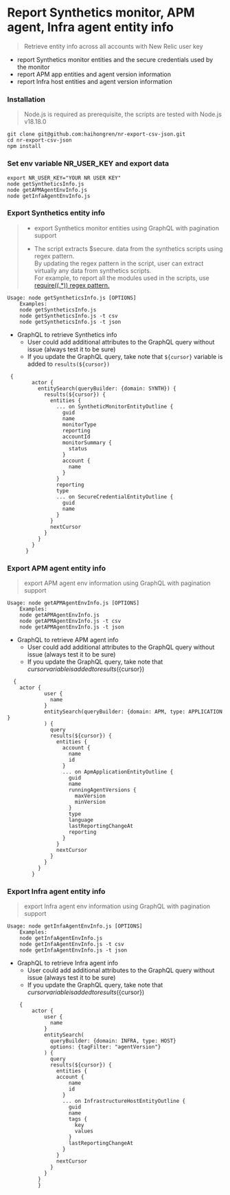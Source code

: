 # Report Synthetics monitor, APM agent, Infra agent entity info 
> Retrieve entity info across all accounts with New Relic user key
- report Synthetics monitor entities and the secure credentials used by the monitor
- report APM app entities and agent version information
- report Infra host entities and agent version information


### Installation 
> Node.js is required as prerequisite, the scripts are tested with Node.js v18.18.0

    git clone git@github.com:haihongren/nr-export-csv-json.git
    cd nr-export-csv-json
    npm install

### Set env variable NR_USER_KEY and export data
    export NR_USER_KEY="YOUR NR USER KEY"
    node getSyntheticsInfo.js
    node getAPMAgentEnvInfo.js 
    node getInfaAgentEnvInfo.js    
    
###  Export Synthetics entity info
> - export Synthetics monitor entities using GraphQL with pagination support
> 
> - The script extracts $secure.<CREDENTIAL> data from the synthetics scripts using regex pattern.  
By updating the regex pattern in the script, user can extract virtually any data from synthetics scripts.  
For example,  to report all the modules used in the scripts, use [require\((.*)\) regex pattern.](https://github.com/haihongren/nr-export-csv-json/blob/9961a2068ff44fc72fa1d68a899ac931c506ad70/getSyntheticsInfo.js#L15)

    Usage: node getSyntheticsInfo.js [OPTIONS]
        Examples:
        node getSyntheticsInfo.js
        node getSyntheticsInfo.js -t csv
        node getSyntheticsInfo.js -t json

- GraphQL to retrieve Synthetics info
  - User could add additional attributes to the GraphQL query without issue (always test it to be sure)
  - If you update the GraphQL query, take note that `${cursor}` variable is added to `results(${cursor})`
```
 {
        actor {
          entitySearch(queryBuilder: {domain: SYNTH}) {
            results(${cursor}) {
              entities {
                ... on SyntheticMonitorEntityOutline {
                  guid
                  name
                  monitorType
                  reporting
                  accountId
                  monitorSummary {
                    status
                  }
                  account {
                    name
                  }
                }
                reporting
                type
                ... on SecureCredentialEntityOutline {
                  guid
                  name
                }
              }
              nextCursor
            }
          }
        }
      }
```

### Export APM agent entity info
> export APM agent env information using GraphQL with pagination support

    Usage: node getAPMAgentEnvInfo.js [OPTIONS]
        Examples:
        node getAPMAgentEnvInfo.js
        node getAPMAgentEnvInfo.js -t csv
        node getAPMAgentEnvInfo.js -t json

- GraphQL to retrieve APM agent info
  - User could add additional attributes to the GraphQL query without issue (always test it to be sure)
  - If you update the GraphQL query, take note that ${cursor} variable is added to results(${cursor})
```
  {
    actor {
            user {
              name
            }
            entitySearch(queryBuilder: {domain: APM, type: APPLICATION }
            ) {
              query
              results(${cursor}) {
                entities {
                  account {
                    name
                    id
                  }
                  ... on ApmApplicationEntityOutline {
                    guid
                    name
                    runningAgentVersions {
                      maxVersion
                      minVersion
                    }
                    type
                    language
                    lastReportingChangeAt
                    reporting
                  }
                }
                nextCursor
              }
            }
          }
        }
```
### Export Infra agent entity info 
> export Infra agent env information using GraphQL with pagination support

    Usage: node getInfaAgentEnvInfo.js [OPTIONS]
        Examples:
        node getInfaAgentEnvInfo.js
        node getInfaAgentEnvInfo.js -t csv
        node getInfaAgentEnvInfo.js -t json

- GraphQL to retrieve Infra agent info
  - User could add additional attributes to the GraphQL query without issue (always test it to be sure)
  - If you update the GraphQL query, take note that ${cursor} variable is added to results(${cursor})  
```
    {
        actor {
            user {
              name
            }
            entitySearch(
              queryBuilder: {domain: INFRA, type: HOST}
              options: {tagFilter: "agentVersion"}
            ) {
              query
              results(${cursor}) {
                entities {
                account {
                    name
                    id
                  }
                  ... on InfrastructureHostEntityOutline {
                    guid
                    name
                    tags {
                      key
                      values
                    }
                    lastReportingChangeAt                
                  }
                }
                nextCursor
              }
            }
          }
          }

```

